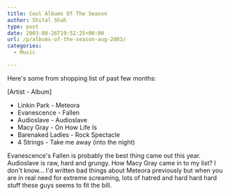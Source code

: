 ```yaml
---
title: Cool Albums Of The Season
author: Shital Shah
type: post
date: 2003-08-26T19:52:25+00:00
url: /p/albums-of-the-season-aug-2003/
categories:
  - Music

---
```

Here's some from shopping list of past few months:

[Artist - Album]

  * Linkin Park - Meteora
  * Evanescence - Fallen
  * Audioslave - Audioslave
  * Macy Gray - On How Life Is
  * Barenaked Ladies - Rock Spectacle
  * 4 Strings - Take me away (into the night)

Evanescence's Fallen is probably the best thing came out this year. Audioslave is raw, hard and grungy. How Macy Gray came in to my list? I don't know... I'd written bad things about Meteora previously but when you are in real need for extreme screaming, lots of hatred and hard hard hard stuff these guys seems to fit the bill.